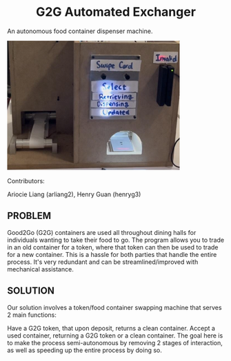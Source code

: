 <h1 align="center"> G2G Automated Exchanger </h1>

An autonomous food container dispenser machine. 

<img src="images/project.png" width="400" height="300">

Contributors:

Ariocie Liang (arliang2), Henry Guan (henryg3)

## PROBLEM

Good2Go (G2G) containers are used all throughout dining halls for individuals wanting to take their food to go. The program allows you to trade in an old container for a token, where that token can then be used to trade for a new container. This is a hassle for both parties that handle the entire process. It's very redundant and can be streamlined/improved with mechanical assistance.

## SOLUTION

Our solution involves a token/food container swapping machine that serves 2 main functions:

Have a G2G token, that upon deposit, returns a clean container.
Accept a used container, returning a G2G token or a clean container.
The goal here is to make the process semi-autonomous by removing 2 stages of interaction, as well as speeding up the entire process by doing so.
